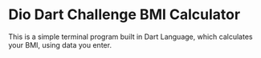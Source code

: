 # Dio Dart Challenge BMI Calculator

This is a simple terminal program built in Dart Language, which calculates your BMI, using data you enter.